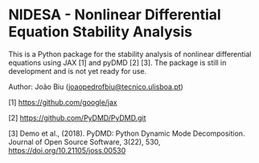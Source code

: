 # NlDESA - Nonlinear Differential Equation Stability Analysis

This is a Python package for the stability analysis of nonlinear differential equations using JAX [1] and pyDMD [2] [3].
The package is still in development and is not yet ready for use.

Author: João Biu (joaopedrofbiu@tecnico.ulisboa.pt)

[1] https://github.com/google/jax

[2] https://github.com/PyDMD/PyDMD.git

[3] Demo et al., (2018). PyDMD: Python Dynamic Mode Decomposition. Journal of Open Source Software, 3(22), 530, https://doi.org/10.21105/joss.00530

